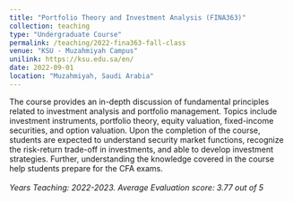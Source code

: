 ```yaml
---
title: "Portfolio Theory and Investment Analysis (FINA363)"
collection: teaching
type: "Undergraduate Course"
permalink: /teaching/2022-fina363-fall-class
venue: "KSU - Muzahmiyah Campus"
unilink: https://ksu.edu.sa/en/
date: 2022-09-01
location: "Muzahmiyah, Saudi Arabia"
---
```

The course provides an in-depth discussion of fundamental principles related to investment analysis and portfolio management. Topics include investment instruments, portfolio theory, equity valuation, fixed-income securities, and option valuation. Upon the completion of the course, students are expected to understand security market functions, recognize the risk-return trade-off in investments, and able to develop investment strategies. Further, understanding the knowledge covered in the course help students prepare for the CFA exams. <br/> <br/>*Years Teaching: 2022-2023. Average Evaluation score: 3.77 out of 5*